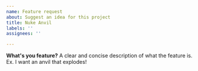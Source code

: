 ```yaml
---
name: Feature request
about: Suggest an idea for this project
title: Nuke Anvil
labels: ''
assignees: ''

---
```


**What's you feature?**
A clear and concise description of what the feature is. Ex. I want an anvil that explodes!
